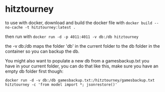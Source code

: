 hitztourney
===========

to use with docker, download and build the docker file with 
`docker build --no-cache -t hitztourney:latest .`

then run with 
`docker run -d -p 4011:4011 -v db:/db hitztourney`

the -v db:/db maps the folder 'db' in the current folder to the db folder in the container so you can backup the db.

You might also want to populate a new db from a gamesbackup.txt you have in your current folder, you can do that like this, make sure you have an empty db folder first though:

`docker run -d -v db:/db gamesbackup.txt:/hitztourney/gamesbackup.txt hitztourney -c 'from model import *; jsonrestore()'`
